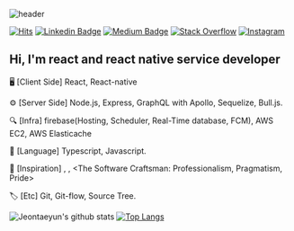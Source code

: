 ![header](https://capsule-render.vercel.app/api?type=wave&color=E45D4C&height=240&section=header&text=Stark%20Jeon&fontSize=60&fontColor=ffffff&fontAlignY=40&animation=twinkling)

[![Hits](https://hits.seeyoufarm.com/api/count/incr/badge.svg?url=https%3A%2F%2Fgithub.com%2FJeontaeyun)](https://hits.seeyoufarm.com)
[![Linkedin Badge](https://img.shields.io/badge/-LinkedIn-blue?style=flat-square&logo=Linkedin&logoColor=white&link=https://www.linkedin.com/in/taeyun-jeon-b02a1419a/)](https://www.linkedin.com/in/taeyun-jeon-b02a1419a/)
[![Medium Badge](http://img.shields.io/badge/-Medium-black?style=flat-square&logo=medium&link=https://medium.com/@a01058406602)](https://medium.com/@a01058406602)
[![Stack Overflow](http://img.shields.io/badge/-StackOverflow-FE7A16?style=flat-square&logo=stackoverflow&logoColor=white&link=https://stackoverflow.com/story/jeontaeyun)](https://stackoverflow.com/story/jeontaeyun)
[![Instagram](http://img.shields.io/badge/-Instagram-E4405F?style=flat-square&logo=instagram&logoColor=white&link=https://www.instagram.com/stark_jeon_/?hl=ko)](https://www.instagram.com/stark_jeon_/?hl=ko)

## Hi, I'm react and react native service developer

🖥 [Client Side] React, React-native  

⚙️ [Server Side] Node.js, Express, GraphQL with Apollo, Sequelize, Bull.js.

🔍 [Infra] firebase(Hosting, Scheduler, Real-Time database, FCM), AWS EC2, AWS Elasticache

📗 [Language] Typescript, Javascript.  

📃 [Inspiration] <Clean Architecture>, <GoF Design Pattern>, <The Software Craftsman: Professionalism, Pragmatism, Pride>

 

🏷 [Etc] Git, Git-flow, Source Tree.  

![Jeontaeyun's github stats](https://github-readme-stats.vercel.app/api?username=Jeontaeyun&show_icons=true&hide_border=true)
[![Top Langs](https://github-readme-stats.vercel.app/api/top-langs/?username=Jeontaeyun&layout=compact)](https://github.com/anuraghazra/github-readme-stats)
